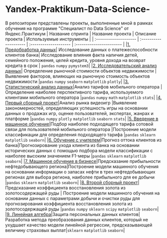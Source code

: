 # Yandex-Praktikum-Data-Science-
В репозитории представлены проекты, выполненные мной в рамках обучения на программе "Специалист по Data Science"  от Яндекс.Практикум
| Название спринта        | Название проекта      | Описание проекта      | Используемые инструменты |
| :--------------------   | :-------------------- | :-------------------- | :----------------------- |
|[1. Предобработка данных](https://github.com/FaridaIsk/Yandex-Praktikum-Data-Science-/tree/main/1.%20%D0%9F%D1%80%D0%B5%D0%B4%D0%BE%D0%B1%D1%80%D0%B0%D0%B1%D0%BE%D1%82%D0%BA%D0%B0%20%D0%B4%D0%B0%D0%BD%D0%BD%D1%8B%D1%85)| Исследование данных о платежеспособности клиентов банка| Исследование влияния факта наличия детей, семейного положения, целей кредита, уровня дохода на возврат кредита в срок | `pandas` `numpy` `pymystem3`|
|[2. Исследовательский анализ данных](https://github.com/FaridaIsk/Yandex-Praktikum-Data-Science-/tree/main/2.%20%D0%98%D1%81%D1%81%D0%BB%D0%B5%D0%B4%D0%BE%D0%B2%D0%B0%D1%82%D0%B5%D0%BB%D1%8C%D1%81%D0%BA%D0%B8%D0%B9%20%D0%B0%D0%BD%D0%B0%D0%BB%D0%B8%D0%B7%20%D0%B4%D0%B0%D0%BD%D0%BD%D1%8B%D1%85)| Определение рыночной стоимости объектов недвижимости |Выявление факторов, влияющих на рыночную стоимость объектов недвижимости |`pandas` `numpy` `seaborn` `matplotlib` `plotly`|
|[3. Статистический анализ данных](https://github.com/FaridaIsk/Yandex-Praktikum-Data-Science-/tree/main/3.%20%D0%A1%D1%82%D0%B0%D1%82%D0%B8%D1%81%D1%82%D0%B8%D1%87%D0%B5%D1%81%D0%BA%D0%B8%D0%B9%20%D0%B0%D0%BD%D0%B0%D0%BB%D0%B8%D0%B7%20%D0%B4%D0%B0%D0%BD%D0%BD%D1%8B%D1%85)|Анализ тарифов мобильного оператора |Определение наиболее перспективного тарифа, используемого клиентами мобильного оператора |`pandas` `numpy` `math` `matplotlib` `stats`|
|[4. Первый сборный проект](https://github.com/FaridaIsk/Yandex-Praktikum-Data-Science-/tree/main/4.%20%D0%A1%D0%B1%D0%BE%D1%80%D0%BD%D1%8B%D0%B9%20%D0%BF%D1%80%D0%BE%D0%B5%D0%BA%D1%82)|Анализ рынка видеоигр |Выявление закономерностей, определяющих успешность игры на основании данных о продажах игр, оценке пользователей, экспертах, жанрах и платформе |`pandas` `numpy` `plotly` `matplotlib`  `seaborn` `stats`|
|[5. Введение в машинное обучение](https://github.com/FaridaIsk/Yandex-Praktikum-Data-Science-/tree/main/5.%20%D0%92%D0%B2%D0%B5%D0%B4%D0%B5%D0%BD%D0%B8%D0%B5%20%D0%B2%20%D0%BC%D0%B0%D1%88%D0%B8%D0%BD%D0%BD%D0%BE%D0%B5%20%D0%BE%D0%B1%D1%83%D1%87%D0%B5%D0%BD%D0%B8%D0%B5)|Подбор наиболее подходящего тарифа сотовой связи для пользователей мобильного оператора |Построение модели классификации для определения подходящего тарифа |`pandas` `sklearn` `matplotlib`  `seaborn`|
|[6. Обучение с учителем](https://github.com/FaridaIsk/Yandex-Praktikum-Data-Science-/tree/main/6.%20%D0%9E%D0%B1%D1%83%D1%87%D0%B5%D0%BD%D0%B8%D0%B5%20%D1%81%20%D1%83%D1%87%D0%B8%D1%82%D0%B5%D0%BB%D0%B5%D0%BC)|Прогноз оттока клиентов из банка|Прогнозирование ухода клиента из банка на основании исторических данных c помощью подбора модели классификации с наиболее высоким значением F1-меры |`pandas` `sklearn` `matplotlib`  `seaborn`|
|[7. Машинное обучение в бизнесе](https://github.com/FaridaIsk/Yandex-Praktikum-Data-Science-/tree/main/7.%20%D0%9C%D0%B0%D1%88%D0%B8%D0%BD%D0%BD%D0%BE%D0%B5%20%D0%BE%D0%B1%D1%83%D1%87%D0%B5%D0%BD%D0%B8%D0%B5%20%D0%B2%20%D0%B1%D0%B8%D0%B7%D0%BD%D0%B5%D1%81%D0%B5)|Предсказание прибыльности нефтедобывающего региона|Построение модели машинного обучения на основании информации о запасах нефти в трех нефтедобывающих регионах для выбора региона, наиболее прибыльного для ее добычи  |`pandas` `sklearn` `matplotlib`  `seaborn`|
|[8. Второй сборный проект](https://github.com/FaridaIsk/Yandex-Praktikum-Data-Science-/tree/main/8.%20%D0%92%D1%82%D0%BE%D1%80%D0%BE%D0%B9%20%D1%81%D0%B1%D0%BE%D1%80%D0%BD%D1%8B%D0%B9%20%D0%BF%D1%80%D0%BE%D0%B5%D0%BA%D1%82)|Предсказание коэффициента восстановления золота из золотосодержащей руды | Построение модели машинного обучения на основании данных с параметрами добычи и очистки руды для прогнозирования коэффициента восстановления золота из золотосодержащей руды |`pandas` `numpy` `sklearn` `scipy` `matplotlib` `seaborn`|
|[9. Линейная алгебра](https://github.com/FaridaIsk/Yandex-Praktikum-Data-Science-/tree/main/9.%20%D0%9B%D0%B8%D0%BD%D0%B5%D0%B9%D0%BD%D0%B0%D1%8F%20%D0%B0%D0%BB%D0%B3%D0%B5%D0%B1%D1%80%D0%B0)|Защита персональных данных клиентов| Разработка метода преобразования данных клиентов, который не ухудшает качество модели линейной регрессии, предсказывающей величину страховых выплат|`sklearn` `matplotlib` `seaborn`|
